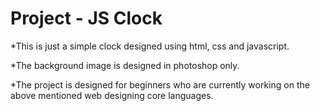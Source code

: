 
# Project - JS Clock

*This is just a simple clock designed using html, css and javascript.

*The background image is designed in photoshop only.

*The project is designed for beginners who are currently working on
the above mentioned web designing core languages.



